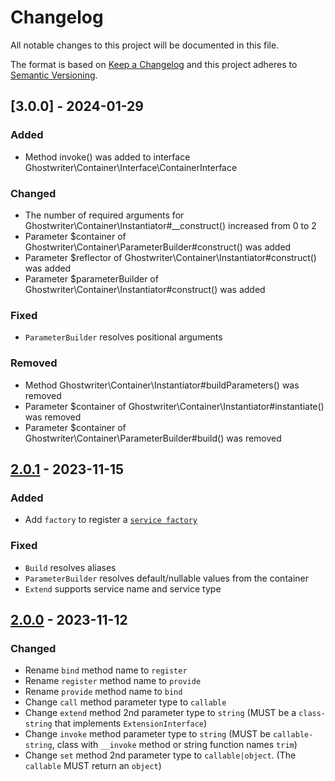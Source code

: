 # Changelog
All notable changes to this project will be documented in this file.

The format is based on [Keep a Changelog](https://keepachangelog.com/)
and this project adheres to [Semantic Versioning](https://semver.org/).

## [3.0.0] - 2024-01-29

### Added

- Method invoke() was added to interface Ghostwriter\Container\Interface\ContainerInterface

### Changed

- The number of required arguments for Ghostwriter\Container\Instantiator#__construct() increased from 0 to 2
- Parameter $container of Ghostwriter\Container\ParameterBuilder#construct() was added
- Parameter $reflector of Ghostwriter\Container\Instantiator#construct() was added
- Parameter $parameterBuilder of Ghostwriter\Container\Instantiator#construct() was added

### Fixed

- `ParameterBuilder` resolves positional arguments

### Removed

- Method Ghostwriter\Container\Instantiator#buildParameters() was removed
- Parameter $container of Ghostwriter\Container\Instantiator#instantiate() was removed
- Parameter $container of Ghostwriter\Container\ParameterBuilder#build() was removed

## [2.0.1] - 2023-11-15

### Added
- Add `factory` to register a [`service factory`](https://github.com/ghostwriter/container/blob/main/README.md#service-factory)

### Fixed
- `Build` resolves aliases
- `ParameterBuilder` resolves default/nullable values from the container
- `Extend` supports service name and service type

## [2.0.0] - 2023-11-12

### Changed
- Rename `bind` method name to `register`
- Rename `register` method name to `provide`
- Rename `provide` method name to `bind`
- Change `call` method parameter type to `callable`
- Change `extend` method 2nd parameter type to `string` (MUST be a `class-string` that implements `ExtensionInterface`)
- Change `invoke` method parameter type to `string` (MUST be `callable-string`, class with `__invoke` method or string function names `trim`)
- Change `set` method 2nd parameter type to `callable|object`. (The `callable` MUST return an `object`)

[2.0.1]: https://github.com/ghostwriter/container/compare/v2.0.0...v2.0.1
[2.0.0]: https://github.com/ghostwriter/container/releases/tag/v2.0.0
